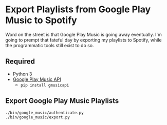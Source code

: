 # Export Playlists from Google Play Music to Spotify

Word on the street is that Google Play Music is going away eventually. I'm going to prempt that fateful day by exporting my playlists to Spotify, while the programmatic tools still exist to do so.

## Required

* Python 3
* [Google Play Music API](https://github.com/simon-weber/gmusicapi)
  * `pip install gmusicapi`

## Export Google Play Music Playlists

```
./bin/google_music/authenticate.py
./bin/google_music/export.py
```
